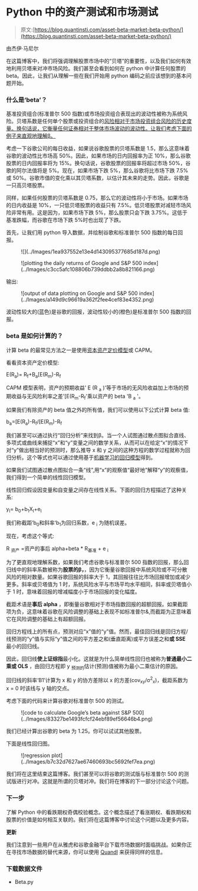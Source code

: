 # Python 中的资产测试和市场测试

> 原文:[https://blog.quantinsti.com/asset-beta-market-beta-python/](https://blog.quantinsti.com/asset-beta-market-beta-python/)

由杰伊·马尼尔

在这篇博客中，我们将强调理解股票市场中的“贝塔”的重要性，以及我们如何有效地利用贝塔来对冲市场风险。我们甚至会看到如何在 python 中计算任何股票的 beta。因此，让我们从理解一些在我们开始用 python 编码之前应该想到的基本问题开始。

### **什么是‘beta’？**

基准投资组合(标准普尔 500 指数)或市场投资组合表现出的波动性被称为系统风险。贝塔系数是任何单个股票或投资组合的[风险相对于市场投资组合风险的历史度量。换句话说，它衡量任何证券相对于整体市场波动的波动性。让我们考虑下面的例子来直观地理解β。](/statistics-for-basic-stock-trading-iii/)

考虑一下谷歌公司的每日收益，如果说谷歌股票的贝塔系数是 1.5，那么这意味着谷歌的波动性比市场高 50%。因此，如果市场的日内回报率为正 10%，那么谷歌股票的日内回报率将为 15%。换句话说，谷歌股票的回报率将超过市场 50%，谷歌的阿尔法值将是 5%。现在，如果市场下跌 5%，那么谷歌将比市场下跌 7.5%或 50%。谷歌市值的变化乘以其贝塔系数，以估计其未来的走势。因此，谷歌是一只高贝塔股票。

同样，如果任何股票的贝塔系数是 0.75，那么它的波动性将小于市场。如果市场的日内收益是 10%，一只低贝塔股票的收益只有 7.5%。低贝塔股票对减轻市场风险非常有用。这是因为，如果市场下跌 5%，那么股票只会下跌 3.75%。这低于基准跌幅，而谷歌在市场下跌 5%时也出现了下跌。

首先，让我们用 python 导入数据，并绘制谷歌和标准普尔 500 指数的每日回报。

<figure class="kg-card kg-image-card kg-width-full">![](../Images/1ea937552e13e4d143095377685d187d.png)</figure>

<figure class="kg-card kg-image-card kg-width-full">![plotting the daily returns of Google and S&P 500 index](../Images/c3cc5afc108806b739ddbb2a8b821166.png)</figure>

输出:

<figure class="kg-card kg-image-card kg-width-full">![output of data plotting on Google and S&P 500 index](../Images/a149d9c96619a362f2fee4cef83e4352.png)</figure>

波动性较大的(蓝色)是谷歌的回报，波动性较小的(橙色)是标准普尔 500 指数的回报。

### **beta 是如何计算的？**

计算 beta 的最常见方法之一是使用[资本资产定价模型](/capital-asset-pricing-model/)或 CAPM。

看看资本资产定价模型:

E(R<sub>a</sub>)= R<sub>f</sub>+B<sub>a</sub>[E(R<sub>m</sub>)-R<sub>f</sub>

CAPM 模型表明，资产的预期收益' E (R <sub>a</sub> )'等于市场的无风险收益加上市场的预期收益与无风险利率之差'[E(R<sub>m</sub>-R<sub>f</sub>'乘以资产的 beta 'B <sub>a</sub> '。

如果我们有除资产的 beta 值之外的所有值，我们可以使用以下公式计算 beta 值:

b<sub>a</sub>=[E(R<sub>a</sub>)-R<sub>f</sub>/[E(R<sub>m</sub>)-R<sub>f</sub>

我们甚至可以通过执行“回归分析”来找到β。当一个人试图通过散点图拟合直线、多项式或曲线来捕捉“x”和“y”变量之间的数学关系，从而可以在给定“x”的情况下对“y”做出相当好的预测时，那么推导 x 和 y 之间的这种方程的数学过程就称为回归分析。这个等式也可以通过使用基于[机器学习的回归模型](https://quantra.quantinsti.com/course/trading-with-machine-learning-regression)得到。

如果我们试图通过散点图拟合一条“线”,用“x”的观察值“最好地”解释“y”的观察值，我们得到一个简单的线性回归模型。

线性回归假设因变量和自变量之间存在线性关系。下面的回归方程描述了这种关系:

y<sub>I</sub>= b<sub>0</sub>+b<sub>1</sub>X<sub>I</sub>+e<sub>I</sub>

我们称截距‘b<sub>0</sub>和斜率‘b<sub>1</sub>为回归系数，e <sub>i</sub> 为随机误差。

现在，考虑这个等式:

R <sub>资产</sub> =资产的事后 alpha+beta * R<sub>基准</sub> + e <sub>i</sub>

为了更直观地理解系数，如果我们考虑谷歌与标准普尔 500 指数的回报，那么回归线中的斜率系数被称为**股票的β，**，因为它衡量谷歌回报中系统风险或不可分散风险的相对数量。如果谷歌回报的斜率大于 1，其回报往往比市场回报增加或减少更多。斜率或贝塔值为 1 时，系统风险水平与市场平均水平相同，斜率或贝塔值小于 1 时，意味着回报的增减幅度小于市场回报的变化幅度。

截距术语是**事后 alpha** ，即衡量谷歌相对于市场指数回报的超额回报。如果截距项为负，这意味着谷歌在风险调整的基础上表现不如标准普尔&,而截距为正意味着它在风险调整的基础上有超额回报。

回归方程线上的所有点，预测对应“x”值的“y”值。然而，最佳回归线是回归方程/线预测的“y”值与实际“y”值之间的平方差之和(垂直距离)或平方误差之和**或 SSE** 最小的回归线。

因此，回归线**使上证综指**最小化。这就是为什么简单线性回归也被称为**普通最小二乘或 OLS** ，由回归方程即 y <sub>预测的</sub>估计(预测)值被称为最小二乘估计的原因。

回归线的斜率‘B1’计算为 x 和 y 的协方差除以 x 的方差(cov<sub>xy</sub>/σ<sup>2</sup><sub>x</sub>)，截距系数为 x = 0 时该线与 y 轴的交点。

考虑下面的代码来计算谷歌对标准普尔 500 的测试。

<figure class="kg-card kg-image-card kg-width-full">![code to calculate Google’s beta against S&P 500](../Images/83327be1493fcfcf24ebf89ef56646b4.png)</figure>

我们已经计算出谷歌的 beta 为 1.25。你可以试试其他股票。

下面是线性回归图。

<figure class="kg-card kg-image-card kg-width-full">![regression plot](../Images/b7c32d7627ae67460693bc5692fef7ea.png)</figure>

我们将在这里结束这篇博客。我们甚至可以将谷歌的测试版与标准普尔 500 的测试版进行对冲。这就是所谓的贝塔对冲。我们将在博客的下一部分讨论这个问题。

### **下一步**

了解 Python 中的看跌期权奇偶校验概念。这个概念描述了看涨期权、看跌期权和股票的价值是如何相互关联的。我们将在这篇博客中讨论这个问题以及更多内容。

**更新**

我们注意到一些用户在从雅虎和谷歌金融平台下载市场数据时面临挑战。如果你正在寻找市场数据的替代来源，你可以使用 [Quandl](https://www.quandl.com/) 来获得同样的信息。

### **下载数据文件**

*   Beta.py